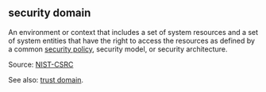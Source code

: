 ## security domain

<p class="c8"><span>An environment or context that includes a set of system resources and a set of system entities that have the right to access the resources as defined by a common </span><span class="c2"><a class="c3" href="#h.2fcbwog0w43a">security policy</a></span><span class="c0">, security model, or security architecture.</span></p><p class="c8"><span>Source: </span><span class="c2"><a class="c3" href="https://www.google.com/url?q=https://csrc.nist.gov/glossary/term/domain&amp;sa=D&amp;source=editors&amp;ust=1706779842822737&amp;usg=AOvVaw1aUI1VS4MiAFhTKkV0hEPN">NIST-CSRC</a></span></p><p class="c8"><span>See also: </span><span class="c2"><a class="c3" href="#h.60miqe21hd5h">trust domain</a></span><span class="c0">.</span></p>

